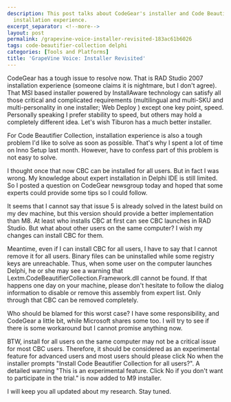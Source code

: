 ```yaml
---
description: This post talks about CodeGear's installer and Code Beautifier Collection's
  installation experience.
excerpt_separator: <!--more-->
layout: post
permalink: /grapevine-voice-installer-revisited-183ac61b6026
tags: code-beautifier-collection delphi
categories: [Tools and Platforms]
title: 'GrapeVine Voice: Installer Revisited'
---
```

CodeGear has a tough issue to resolve now. That is RAD Studio 2007 installation experience (someone claims it is nightmare, but I don't agree). That MSI based installer powered by InstallAware technology can satisfy all those critical and complicated requirements (multilingual and multi-SKU and multi-personality in one installer; Web Deploy ) except one key point, speed. Personally speaking I prefer stability to speed, but others may hold a completely different idea. Let's wish Tiburon has a much better installer.
<!--more-->

For Code Beautifier Collection, installation experience is also a tough problem I'd like to solve as soon as possible. That's why I spent a lot of time on Inno Setup last month. However, have to confess part of this problem is not easy to solve.

I thought once that now CBC can be installed for all users. But in fact I was wrong. My knowledge about expert installation in Delphi IDE is still limited. So I posted a question on CodeGear newsgroup today and hoped that some experts could provide some tips so I could follow.

It seems that I cannot say that issue 5 is already solved in the latest build on my dev machine, but this version should provide a better implementation than M8. At least who installs CBC at first can see CBC launches in RAD Studio. But what about other users on the same computer? I wish my changes can install CBC for them.

Meantime, even if I can install CBC for all users, I have to say that I cannot remove it for all users. Binary files can be uninstalled while some registry keys are unreachable. Thus, when some user on the computer launches Delphi, he or she may see a warning that Lextm.CodeBeautifierCollection.Framework.dll cannot be found. If that happens one day on your machine, please don't hesitate to follow the dialog information to disable or remove this assembly from expert list. Only through that CBC can be removed completely.

Who should be blamed for this worst case? I have some responsibility, and CodeGear a little bit, while Microsoft shares some too. I will try to see if there is some workaround but I cannot promise anything now.

BTW, install for all users on the same computer may not be a critical issue for most CBC users. Therefore, it should be considered as an experimental feature for advanced users and most users should please click No when the installer prompts "Install Code Beautifier Collection for all users?". A detailed warning "This is an experimental feature. Click No if you don't want to participate in the trial." is now added to M9 installer.

I will keep you all updated about my research. Stay tuned.

